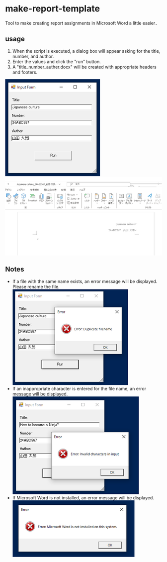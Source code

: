 # make-report-template <br>

Tool to make creating report assignments in Microsoft Word a little easier．<br>

## usage

1. When the script is executed, a dialog box will appear asking for the title, number, and author.<br>
2. Enter the values and click the "run" button.<br>
3. A "title_number_auther.docx" will be created with appropriate headers and footers.<br>

![Input Form](./images/Input.png)
![document](./images/document.png)

## Notes
- If a file with the same name exists, an error message will be displayed. Please rename the file.<br>
![filename](./images/filename.png)
- If an inappropriate character is entered for the file name, an error message will be displayed.<br>
![character](./images/character.png)
- If Microsoft Word is not installed, an error message will be displayed.<br>
![word](./images/word.png)